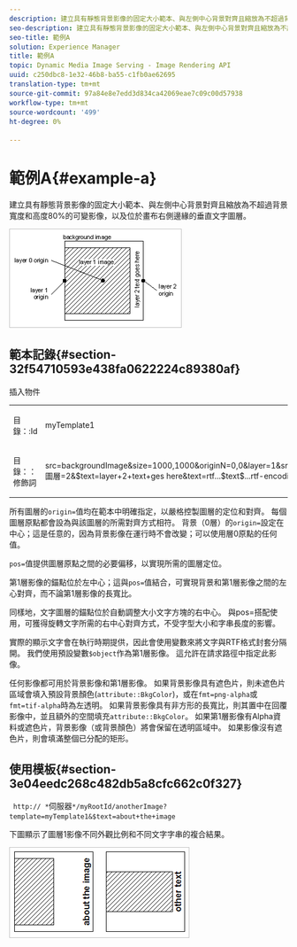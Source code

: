 ```yaml
---
description: 建立具有靜態背景影像的固定大小範本、與左側中心背景對齊且縮放為不超過背景寬度和高度80%的可變影像，以及位於畫布右側邊緣的垂直文字圖層。
seo-description: 建立具有靜態背景影像的固定大小範本、與左側中心背景對齊且縮放為不超過背景寬度和高度80%的可變影像，以及位於畫布右側邊緣的垂直文字圖層。
seo-title: 範例A
solution: Experience Manager
title: 範例A
topic: Dynamic Media Image Serving - Image Rendering API
uuid: c250dbc8-1e32-46b8-ba55-c1fb0ae62695
translation-type: tm+mt
source-git-commit: 97a84e8e7edd3d834ca42069eae7c09c00d57938
workflow-type: tm+mt
source-wordcount: '499'
ht-degree: 0%

---
```



# 範例A{#example-a}

建立具有靜態背景影像的固定大小範本、與左側中心背景對齊且縮放為不超過背景寬度和高度80%的可變影像，以及位於畫布右側邊緣的垂直文字圖層。

![](assets/examplea.png)

## 範本記錄{#section-32f54710593e438fa0622224c89380af}

插入物件

<table id="simpletable_97ECA49445634F59B3F1D100412EFC70"> 
 <tr class="strow"> 
  <td class="stentry"> <p> <span class="codeph"> 目錄：:Id  </span> </p> </td> 
  <td class="stentry"> <p> <span class="codeph"> myTemplate1  </span> </p> </td> 
 </tr> 
 <tr class="strow"> 
  <td class="stentry"> <p> <span class="codeph"> 目錄：：修飾詞  </span> </p> </td> 
  <td class="stentry"> <p> <span class="codeph"> src=backgroundImage&amp;size=1000,1000&amp;originN=0,0&amp;layer=1&amp;src=$object$&amp;size=800,800&amp;originN=-0.5,0&amp;posN=-0.5,0&amp;圖層=2&amp;$text=layer+2+text+ges here&amp;text=rtf...$text$...rtf-encoding&amp;rotate=-90&amp;originN=0.5,0&amp;posN=0.5,0  </span> </p> </td> 
 </tr> 
</table>

所有圖層的`origin=`值均在範本中明確指定，以嚴格控製圖層的定位和對齊。 每個圖層原點都會設為與該圖層的所需對齊方式相符。 背景（0層）的`origin=`設定在中心；這是任意的，因為背景影像在運行時不會改變；可以使用層0原點的任何值。

`pos=`值提供圖層原點之間的必要偏移，以實現所需的圖層定位。

第1層影像的錨點位於左中心；這與`pos=`值結合，可實現背景和第1層影像之間的左心對齊，而不論第1層影像的長寬比。

同樣地，文字圖層的錨點位於自動調整大小文字方塊的右中心。 與pos=搭配使用，可獲得旋轉文字所需的右中心對齊方式，不受字型大小和字串長度的影響。

實際的顯示文字會在執行時期提供，因此會使用變數來將文字與RTF格式封套分隔開。 我們使用預設變數`$object`作為第1層影像。 這允許在請求路徑中指定此影像。

任何影像都可用於背景影像和第1層影像。 如果背景影像具有遮色片，則未遮色片區域會填入預設背景顏色(`attribute::BkgColor`)，或在`fmt=png-alpha`或`fmt=tif-alpha`時為左透明。 如果背景影像具有非方形的長寬比，則其置中在回覆影像中，並且額外的空間填充`attribute::BkgColor`。 如果第1層影像有Alpha資料或遮色片，背景影像（或背景顏色）將會保留在透明區域中。 如果影像沒有遮色片，則會填滿整個已分配的矩形。

## 使用模板{#section-3e04eedc268c482db5a8cfc662c0f327}

` http:// *`伺服器`*/myRootId/anotherImage?template=myTemplate1&$text=about+the+image`

下圖顯示了圖層1影像不同外觀比例和不同文字字串的複合結果。

![](assets/exampleausing.png)

